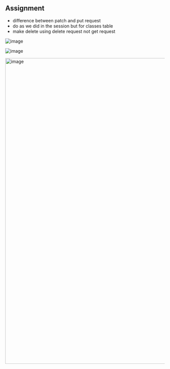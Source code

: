 
## Assignment

- difference between patch and put request
- do as we did in the session but for classes table
- make delete using delete request not get request


![image](https://github.com/user-attachments/assets/e3e74534-2a70-4f80-89a0-9eef48577255)

![image](https://github.com/user-attachments/assets/245b2a77-e2a6-4efc-a144-22d2b8aa3938)


<img width="965" alt="image" src="https://github.com/user-attachments/assets/83fb0905-9934-4155-8f97-baa8b94012c3">
